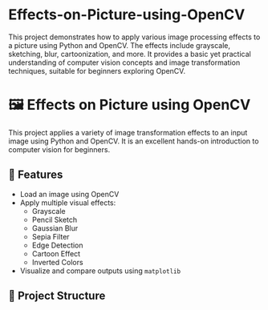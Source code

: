 # Effects-on-Picture-using-OpenCV
This project demonstrates how to apply various image processing effects to a picture using Python and OpenCV. The effects include grayscale, sketching, blur, cartoonization, and more. It provides a basic yet practical understanding of computer vision concepts and image transformation techniques, suitable for beginners exploring OpenCV.
# 🖼️ Effects on Picture using OpenCV

This project applies a variety of image transformation effects to an input image using Python and OpenCV. It is an excellent hands-on introduction to computer vision for beginners.

## 🔧 Features

- Load an image using OpenCV
- Apply multiple visual effects:
  - Grayscale
  - Pencil Sketch
  - Gaussian Blur
  - Sepia Filter
  - Edge Detection
  - Cartoon Effect
  - Inverted Colors
- Visualize and compare outputs using `matplotlib`

## 📁 Project Structure

